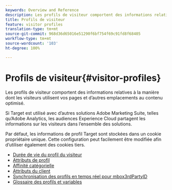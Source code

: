 ```yaml
---
keywords: Overview and Reference
description: Les profils de visiteur comportent des informations relatives à la manière dont les visiteurs utilisent vos pages et d’autres emplacements au contenu optimisé.
title: Profils de visiteur
feature: visitor profiles
translation-type: tm+mt
source-git-commit: 968d36d65016e51290f6bf754f69c91fd8f68405
workflow-type: tm+mt
source-wordcount: '103'
ht-degree: 100%

---
```



# Profils de visiteur{#visitor-profiles}

Les profils de visiteur comportent des informations relatives à la manière dont les visiteurs utilisent vos pages et d’autres emplacements au contenu optimisé.

Si Target est utilisé avec d’autres solutions Adobe Marketing Suite, telles qu’Adobe Analytics, les audiences Experience Cloud partagent les informations sur les visiteurs dans l’ensemble des solutions.

Par défaut, les informations de profil Target sont stockées dans un cookie propriétaire unique. Cette configuration peut facilement être modifiée afin d’utiliser également des cookies tiers.

- [Durée de vie du profil du visiteur](visitor-profile-lifetime.md)
- [Attributs de profil](profile-parameters.md)
- [Affinité catégorielle](category-affinity.md)
- [Attributs du client](working-with-customer-attributes.md)
- [Synchronisation des profils en temps réel pour mbox3rdPartyID](3rd-party-id.md)
- [Glossaire des profils et variables](variables-profiles-parameters-methods.md)
